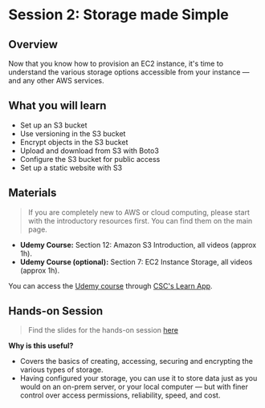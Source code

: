 # Session 2: Storage made Simple

## Overview

Now that you know how to provision an EC2 instance, it's time to understand the various storage options accessible from your instance — and any other AWS services.

## What you will learn
* Set up an S3 bucket
* Use versioning in the S3 bucket
* Encrypt objects in the S3 bucket
* Upload and download from S3 with Boto3
* Configure the S3 bucket for public access
* Set up a static website with S3


## Materials

> If you are completely new to AWS or cloud computing, please start with the introductory resources first. You can find them on the main page.

* **Udemy Course:**  Section 12: Amazon S3 Introduction, all videos (approx 1h).
* **Udemy Course (optional):** Section 7: EC2 Instance Storage, all videos (approx 1h).

You can access the [Udemy course](https://www.udemy.com/course/aws-certified-solutions-architect-associate-saa-c02/) through [CSC's Learn App](https://learn.gov.sg/).

## Hands-on Session

> Find the slides for the hands-on session [here](https://docs.google.com/presentation/d/19suCETn2IbpwLgZHh75bBzp56IqKCdElGk1vPZAdmr4/edit?usp=sharing)

<!-- **Follow these steps for the hands-on session:**

* Spin up an EC2 instance using the AWS Console
* Expose your EC2 instance to the Internet, but only to your IP address
* SSH (tunnel) into your EC2 instance remotely
* Install Jupyter Notebook and configure it for remote access
* Test your setup by running code on your Jupyter Notebook
* Stop (not terminate) and restart your instance
* Tear down all the resources correctly using the AWS Console -->

**Why is this useful?**
* Covers the basics of creating, accessing, securing and encrypting the various types of storage.
* Having configured your storage, you can use it to store data just as you would on an on-prem server, or your local computer — but with finer control over access permissions, reliability, speed, and cost.
